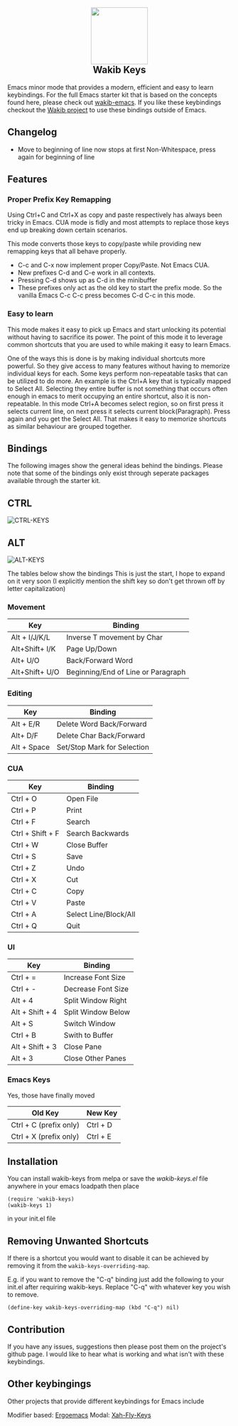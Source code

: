 <h2 align="center"><img src="https://user-images.githubusercontent.com/2610287/236253542-ab75c56d-0bbc-457a-8587-d5d2c78d0eb3.svg" height="128"><br>Wakib Keys</h2>

Emacs minor mode that provides a modern, efficient and easy
to learn keybindings. For the full Emacs starter kit that is based
on the concepts found here, please check out [wakib-emacs](https://github.com/darkstego/wakib-emacs).
If you like these keybindings checkout the [Wakib project](https://github.com/darkstego/wakib-project) to use these bindings outside of Emacs.

## Changelog

* Move to beginning of line now stops at first Non-Whitespace, press again for beginning of line

## Features

### Proper Prefix Key Remapping

Using Ctrl+C and Ctrl+X as copy and paste respectively has always been tricky
in Emacs. CUA mode is fidly and most attempts to replace those keys end up breaking
down certain scenarios.

This mode converts those keys to copy/paste while providing new remapping keys
that all behave properly.

* C-c and C-x now implement proper Copy/Paste. Not Emacs CUA.
* New prefixes C-d and C-e work in all contexts.
* Pressing C-d shows up as C-d in the minibuffer
* These prefixes only act as the old key to start the prefix mode. So the vanilla
Emacs C-c C-c press becomes C-d C-c in this mode.


### Easy to learn

This mode makes it easy to pick up Emacs and start unlocking its potential without having
to sacrifice its power. The point of this mode it to leverage common shortcuts that
you are used to while making it easy to learn Emacs.

One of the ways this is done is by making individual shortcuts more powerful. So they give
access to many features without having to memorize individual keys for each.
Some keys perform non-repeatable tasks that can be utilized to do more. An example
is the Ctrl+A key that is typically mapped to Select All. Selecting they entire buffer is
not something that occurs often enough in emacs to merit occupying an entire shortcut, also
it is non-repeatable. In this mode Ctrl+A becomes select region, so on first press it selects
current line, on next press it selects current block(Paragraph). Press again and you get the Select
All. That makes it easy to memorize shortcuts as similar behaviour are grouped together.

## Bindings

The following images show the general ideas behind the bindings. Please note that some of the bindings only exist through seperate packages available through the starter kit.

CTRL
-----
![CTRL-KEYS](https://s15.postimg.cc/9bmeocmqz/Keyboard_CTRL_Layout.png "wakib-keys ctrl bindings")

ALT
---
![ALT-KEYS](https://i.postimg.cc/Fz0qq6DQ/Keyboard-ALT-Layout3.png "wakib-keys alt bindings")



The tables below show the bindings
This is just the start, I hope to expand on it very soon
(I explicitly mention the shift key so don't get thrown off by letter capitalization)



### Movement

| Key            | Binding                            |
| ---            | ---                                |
| Alt + I/J/K/L  | Inverse T movement by Char         |
| Alt+Shift+ I/K | Page Up/Down                       |
| Alt+ U/O       | Back/Forward Word                  |
| Alt+Shift+ U/O | Beginning/End of Line or Paragraph |

### Editing

| Key         | Binding                     |
| ---         | ---                         |
| Alt + E/R   | Delete Word Back/Forward    |
| Alt+ D/F    | Delete Char Back/Forward    |
| Alt + Space | Set/Stop Mark for Selection |


### CUA

| Key              | Binding               |
| ---              | ---                   |
| Ctrl + O         | Open File             |
| Ctrl + P         | Print                 |
| Ctrl + F         | Search                |
| Ctrl + Shift + F | Search Backwards      |
| Ctrl + W         | Close Buffer          |
| Ctrl + S         | Save                  |
| Ctrl + Z         | Undo                  |
| Ctrl + X         | Cut                   |
| Ctrl + C         | Copy                  |
| Ctrl + V         | Paste                 |
| Ctrl + A         | Select Line/Block/All |
| Ctrl + Q         | Quit                  |



### UI

| Key             | Binding            |
| ---             | ---                |
| Ctrl + =        | Increase Font Size |
| Ctrl + -        | Decrease Font Size |
| Alt + 4         | Split Window Right |
| Alt + Shift + 4 | Split Window Below |
| Alt + S         | Switch Window      |
| Ctrl + B        | Swith to Buffer    |
| Alt + Shift + 3 | Close Pane         |
| Alt + 3         | Close Other Panes  |

### Emacs Keys

Yes, those have finally moved

| Old Key                          | New Key  |
| ---                              | ---      |
| Ctrl + C (prefix only)           | Ctrl + D |
| Ctrl + X (prefix only)           | Ctrl + E |



## Installation


You can install wakib-keys from melpa or save the *wakib-keys.el* file
anywhere in your emacs loadpath then place

```
(require 'wakib-keys)
(wakib-keys 1)
```
in your init.el file

## Removing Unwanted Shortcuts

If there is a shortcut you would want to disable it can be achieved by removing it from the `wakib-keys-overriding-map`. 

E.g. if you want to remove the "C-q" binding just add the following to your init.el after requiring wakib-keys. Replace "C-q" with whatever key you wish to remove.

```
(define-key wakib-keys-overriding-map (kbd "C-q") nil)
```

## Contribution

If you have any issues, suggestions then please post them on the
project's github page. I would like to hear what is working and what
isn't with these keybindings.

## Other keybingings

Other projects that provide different keybindings for Emacs include

Modifier based: [Ergoemacs](https://ergoemacs.github.io/)
Modal: [Xah-Fly-Keys](https://github.com/xahlee/xah-fly-keys)
